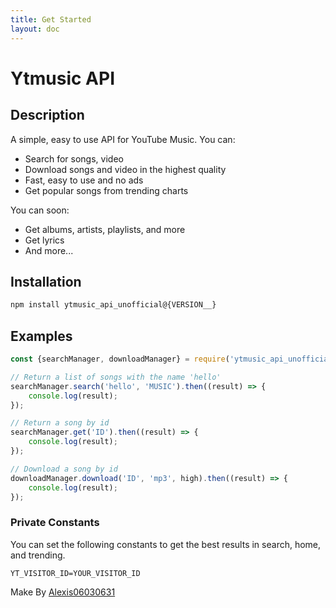 ```yaml
---
title: Get Started
layout: doc
---
```


# Ytmusic API

## Description

A simple, easy to use API for YouTube Music.
You can:

- Search for songs, video
- Download songs and video in the highest quality
- Fast, easy to use and no ads
- Get popular songs from trending charts

You can soon:

- Get albums, artists, playlists, and more
- Get lyrics
- And more...

## Installation

```bash
npm install ytmusic_api_unofficial@{VERSION__}
```

## Examples

```javascript
const {searchManager, downloadManager} = require('ytmusic_api_unofficial')

// Return a list of songs with the name 'hello'
searchManager.search('hello', 'MUSIC').then((result) => {
	console.log(result);
});

// Return a song by id
searchManager.get('ID').then((result) => {
	console.log(result);
});

// Download a song by id
downloadManager.download('ID', 'mp3', high).then((result) => {
	console.log(result);
});
```

### Private Constants

You can set the following constants to get the best results in search, home, and trending.

```dotenv
YT_VISITOR_ID=YOUR_VISITOR_ID
```

Make By [Alexis06030631](https://www.instagram.com/leko_system/)
